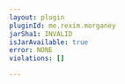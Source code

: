 ```yaml
---
layout: plugin
pluginId: me.rexim.morganey
jarSha1: INVALID
isJarAvailable: true
error: NONE
violations: []

---
```

